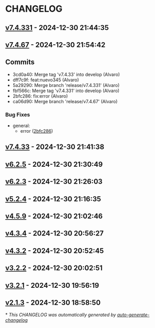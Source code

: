 # CHANGELOG

## [v7.4.331](https://github.com/AlvaroEng98/gestion-hotelera/releases/tag/v7.4.331) - 2024-12-30 21:44:35

## [v7.4.67](https://github.com/AlvaroEng98/gestion-hotelera/releases/tag/v7.4.67) - 2024-12-30 21:54:42

## Commits
- 3cd0a40: Merge tag 'v7.4.33' into develop (Alvaro)
- dff7c9f: feat:nuevo345 (Alvaro)
- 5a29290: Merge branch 'release/v7.4.331' (Alvaro)
- fbf566c: Merge tag 'v7.4.331' into develop (Alvaro)
- 2bfc286: fix:error (Alvaro)
- ca06d90: Merge branch 'release/v7.4.67' (Alvaro)

### Bug Fixes

- general:
  - error ([2bfc286](https://github.com/AlvaroEng98/gestion-hotelera/commit/2bfc286828664a5a59c4a68b05c85cfb7577dc11))

## [v7.4.33](https://github.com/AlvaroEng98/gestion-hotelera/releases/tag/v7.4.33) - 2024-12-30 21:41:38

## [v6.2.5](https://github.com/AlvaroEng98/gestion-hotelera/releases/tag/v6.2.5) - 2024-12-30 21:30:49

## [v6.2.3](https://github.com/AlvaroEng98/gestion-hotelera/releases/tag/v6.2.3) - 2024-12-30 21:26:03

## [v5.2.4](https://github.com/AlvaroEng98/gestion-hotelera/releases/tag/v5.2.4) - 2024-12-30 21:16:35

## [v4.5.9](https://github.com/AlvaroEng98/gestion-hotelera/releases/tag/v4.5.9) - 2024-12-30 21:02:46

## [v4.3.4](https://github.com/AlvaroEng98/gestion-hotelera/releases/tag/v4.3.4) - 2024-12-30 20:56:27

## [v4.3.2](https://github.com/AlvaroEng98/gestion-hotelera/releases/tag/v4.3.2) - 2024-12-30 20:52:45

## [v3.2.2](https://github.com/AlvaroEng98/gestion-hotelera/releases/tag/v3.2.2) - 2024-12-30 20:02:51

## [v3.2.1](https://github.com/AlvaroEng98/gestion-hotelera/releases/tag/v3.2.1) - 2024-12-30 19:56:19

## [v2.1.3](https://github.com/AlvaroEng98/gestion-hotelera/releases/tag/v2.1.3) - 2024-12-30 18:58:50

\* *This CHANGELOG was automatically generated by [auto-generate-changelog](https://github.com/BobAnkh/auto-generate-changelog)*
